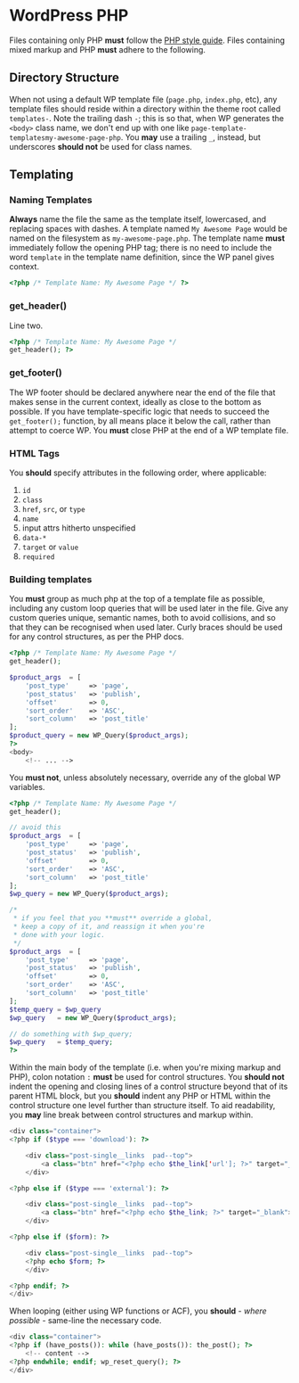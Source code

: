 # WordPress PHP
Files containing only PHP **must** follow the [PHP style guide]().
Files containing mixed markup and PHP **must** adhere to the following.

## Directory Structure
When not using a default WP template file (`page.php`, `index.php`, etc), any template files should reside within a directory within the theme root called `templates-`. Note the trailing dash `-`; this is so that, when WP generates the `<body>` class name, we don't end up with one like `page-template-templatesmy-awesome-page-php`. You **may** use a trailing `_`, instead, but underscores **should not** be used for class names.

## Templating
### Naming Templates
**Always** name the file the same as the template itself, lowercased, and replacing spaces with dashes. A template named `My Awesome Page` would be named on the filesystem as `my-awesome-page.php`.
The template name **must** immediately follow the opening PHP tag; there is no need to include the word `template` in the template name definition, since the WP panel gives context.
```php
<?php /* Template Name: My Awesome Page */ ?>
```

### get_header()
Line two.
```php
<?php /* Template Name: My Awesome Page */
get_header(); ?>
```
### get_footer()
The WP footer should be declared anywhere near the end of the file that makes sense in the current context, ideally as close to the bottom as possible. If you have template-specific logic that needs to succeed the `get_footer();` function, by all means place it below the call, rather than attempt to coerce WP.
You **must** close PHP at the end of a WP template file.

### HTML Tags
You **should** specify attributes in the following order, where applicable:
1. `id`
2. `class`
3. `href`, `src`, or `type`
4. `name`
5. input attrs hitherto unspecified
6. `data-*`
7. `target` or `value`
8. `required`

### Building templates
You **must** group as much php at the top of a template file as possible, including any custom loop queries that will be used later in the file.
Give any custom queries unique, semantic names, both to avoid collisions, and so that they can be recognised when used later. Curly braces should be used for any control structures, as per the PHP docs.
```php
<?php /* Template Name: My Awesome Page */
get_header();

$product_args  = [
    'post_type'     => 'page',
    'post_status'   => 'publish',
    'offset'        => 0,
    'sort_order'    => 'ASC',
    'sort_column'   => 'post_title'
];
$product_query = new WP_Query($product_args);
?>
<body>
    <!-- ... -->
```
You **must not**, unless absolutely necessary, override any of the global WP variables.
```php
<?php /* Template Name: My Awesome Page */
get_header();

// avoid this
$product_args  = [
    'post_type'     => 'page',
    'post_status'   => 'publish',
    'offset'        => 0,
    'sort_order'    => 'ASC',
    'sort_column'   => 'post_title'
];
$wp_query = new WP_Query($product_args);

/*
 * if you feel that you **must** override a global,
 * keep a copy of it, and reassign it when you're
 * done with your logic.
 */
$product_args  = [
    'post_type'     => 'page',
    'post_status'   => 'publish',
    'offset'        => 0,
    'sort_order'    => 'ASC',
    'sort_column'   => 'post_title'
];
$temp_query = $wp_query
$wp_query   = new WP_Query($product_args);

// do something with $wp_query;
$wp_query   = $temp_query;
?>
```
Within the main body of the template (i.e. when you're mixing markup and PHP), colon notation `:` **must** be used for control structures.
You **should not** indent the opening and closing lines of a control structure beyond that of its parent HTML block, but you **should** indent any PHP or HTML within the control structure one level further than structure itself.
To aid readability, you **may** line break between control structures and markup within.
```php
<div class="container">
<?php if ($type === 'download'): ?>

    <div class="post-single__links  pad--top">
        <a class="btn" href="<?php echo $the_link['url']; ?>" target="_blank" download><?php echo $link_text; ?></a>
    </div>

<?php else if ($type === 'external'): ?>

    <div class="post-single__links  pad--top">
        <a class="btn" href="<?php echo $the_link; ?>" target="_blank"><?php echo $link_text; ?></a>
    </div>

<?php else if ($form): ?>

    <div class="post-single__links  pad--top">
    <?php echo $form; ?>
    </div>

<?php endif; ?>
</div>
```
When looping (either using WP functions or ACF), you **should** - *where possible* - same-line the necessary code.
```php
<div class="container">
<?php if (have_posts()): while (have_posts()): the_post(); ?>
    <!-- content -->
<?php endwhile; endif; wp_reset_query(); ?>
</div>
```
